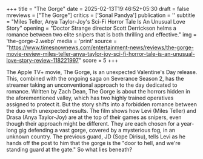 +++
title = "The Gorge"
date = 2025-02-13T19:46:52+05:30
draft = false
mreviews = ["The Gorge"]
critics = ['Sonal Pandya']
publication = ''
subtitle = "Miles Teller, Anya Taylor-Joy's Sci-Fi Horror Tale Is An Unusual Love Story"
opening = "Doctor Strange director Scott Derrickson helms a romance between two elite snipers that is both thrilling and effective."
img = 'the-gorge-2.webp'
media = 'print'
source = "https://www.timesnownews.com/entertainment-news/reviews/the-gorge-movie-review-miles-teller-anya-taylor-joy-sci-fi-horror-tale-is-an-unusual-love-story-review-118221997"
score = 5
+++

The Apple TV+ movie, The Gorge, is an unexpected Valentine's Day release. This, combined with the ongoing saga on Severance Season 2, has the streamer taking an unconventional approach to the day dedicated to romance. Written by Zach Dean, The Gorge is about the horrors hidden in the aforementioned valley, which has two highly trained operatives assigned to protect it. But the story shifts into a forbidden romance between the duo with unexpected results. The film shows how Levi (Miles Teller) and Drasa (Anya Taylor-Joy) are at the top of their games as snipers, even though their approach might be different. They are each chosen for a year-long gig defending a vast gorge, covered by a mysterious fog, in an unknown country. The previous guard, JD (Sope Dirisu), tells Levi as he hands off the post to him that the gorge is the "door to hell, and we're standing guard at the gate." So what lies beneath?

